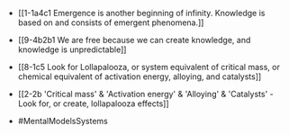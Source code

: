 - [[1-1a4c1 Emergence is another beginning of infinity. Knowledge is based on and consists of emergent phenomena.]]
- [[9-4b2b1 We are free because we can create knowledge, and knowledge is unpredictable]]

- [[8-1c5 Look for Lollapalooza, or system equivalent of critical mass, or chemical equivalent of activation energy, alloying, and catalysts]]

- [[2-2b 'Critical mass' & 'Activation energy' & 'Alloying' & 'Catalysts' - Look for, or create, lollapalooza effects]]

- #MentalModelsSystems
